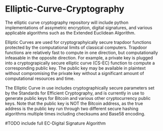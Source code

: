 # Elliptic-Curve-Cryptography

The elliptic curve cryptography repository will include python implementations of assymetric encryption, digital signatures, and various applicable algorithms such as the Extended Euclidean Algorithm.

Elliptic Curves are used for cryptographyically secure trapdoor functions protected by the computational limits of classical computers. Trapdoor functions are relatively fast to compute in one direction, but computationally infeasable in the opposite direction. For example, a private key is plugged into a cryptograpically secure elliptic curve (CS-EC) function to compute a corresponding public key. The public key may be available in plaintext without compromising the private key without a significant amount of computational resources and time. 

The Elliptic Curve in use includes cryptographically secure parameters set by the Standards for Efficient Cryptography, and is currently in use to generate public keys for Bitcoin and various other cryptocurrency public keys. Note that the public key is NOT the Bitcoin address, as the true address is the public key run through two different secure hashing algorithms multiple times including checksums and Base58 encoding.

#TODO include full EC-Digital Signature Algorithm

